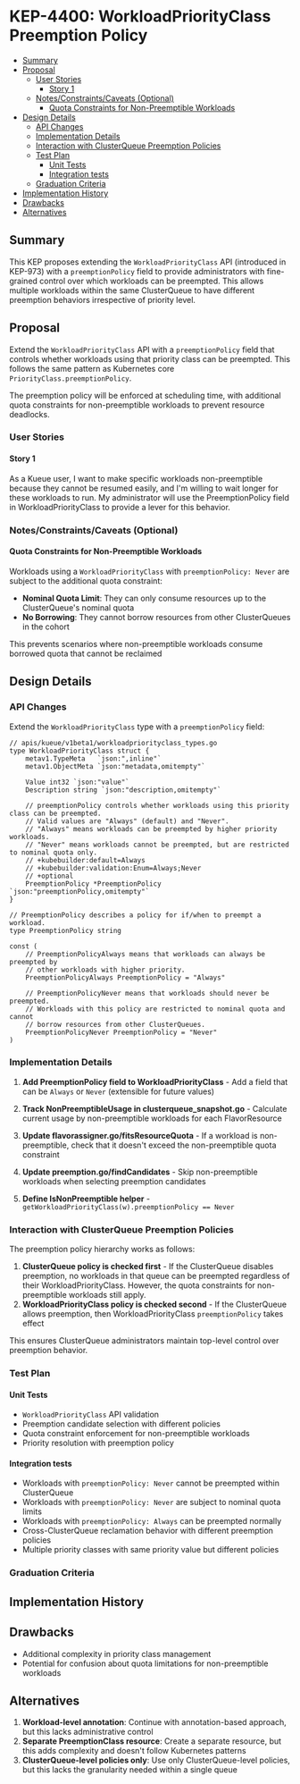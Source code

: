 # KEP-4400: WorkloadPriorityClass Preemption Policy

<!-- toc -->
- [Summary](#summary)
- [Proposal](#proposal)
  - [User Stories](#user-stories)
    - [Story 1](#story-1)
  - [Notes/Constraints/Caveats (Optional)](#notesconstraintscaveats-optional)
    - [Quota Constraints for Non-Preemptible Workloads](#quota-constraints-for-non-preemptible-workloads)
- [Design Details](#design-details)
  - [API Changes](#api-changes)
  - [Implementation Details](#implementation-details)
  - [Interaction with ClusterQueue Preemption Policies](#interaction-with-clusterqueue-preemption-policies)
  - [Test Plan](#test-plan)
    - [Unit Tests](#unit-tests)
    - [Integration tests](#integration-tests)
  - [Graduation Criteria](#graduation-criteria)
- [Implementation History](#implementation-history)
- [Drawbacks](#drawbacks)
- [Alternatives](#alternatives)
<!-- /toc -->

## Summary

This KEP proposes extending the `WorkloadPriorityClass` API (introduced in KEP-973) with a `preemptionPolicy` field to provide administrators with fine-grained control over which workloads can be preempted. This allows multiple workloads within the same ClusterQueue to have different preemption behaviors irrespective of priority level.

## Proposal

Extend the `WorkloadPriorityClass` API with a `preemptionPolicy` field that controls whether workloads using that priority class can be preempted. This follows the same pattern as Kubernetes core `PriorityClass.preemptionPolicy`.

The preemption policy will be enforced at scheduling time, with additional quota constraints for non-preemptible workloads to prevent resource deadlocks.

### User Stories

#### Story 1

As a Kueue user, I want to make specific workloads non-preemptible because they cannot be resumed easily, and I'm willing to wait longer for these workloads to run. My administrator will use the PreemptionPolicy field in WorkloadPriorityClass to provide a lever for this behavior.

### Notes/Constraints/Caveats (Optional)

#### Quota Constraints for Non-Preemptible Workloads

Workloads using a `WorkloadPriorityClass` with `preemptionPolicy: Never` are subject to the additional quota constraint:

- **Nominal Quota Limit**: They can only consume resources up to the ClusterQueue's nominal quota
- **No Borrowing**: They cannot borrow resources from other ClusterQueues in the cohort  

This prevents scenarios where non-preemptible workloads consume borrowed quota that cannot be reclaimed

## Design Details

### API Changes

Extend the `WorkloadPriorityClass` type with a `preemptionPolicy` field:

```golang
// apis/kueue/v1beta1/workloadpriorityclass_types.go
type WorkloadPriorityClass struct {
    metav1.TypeMeta   `json:",inline"`
    metav1.ObjectMeta `json:"metadata,omitempty"`

    Value int32 `json:"value"`
    Description string `json:"description,omitempty"`
    
    // preemptionPolicy controls whether workloads using this priority class can be preempted.
    // Valid values are "Always" (default) and "Never".
    // "Always" means workloads can be preempted by higher priority workloads.
    // "Never" means workloads cannot be preempted, but are restricted to nominal quota only.
    // +kubebuilder:default=Always
    // +kubebuilder:validation:Enum=Always;Never
    // +optional
    PreemptionPolicy *PreemptionPolicy `json:"preemptionPolicy,omitempty"`
}

// PreemptionPolicy describes a policy for if/when to preempt a workload.
type PreemptionPolicy string

const (
    // PreemptionPolicyAlways means that workloads can always be preempted by
    // other workloads with higher priority.
    PreemptionPolicyAlways PreemptionPolicy = "Always"
    
    // PreemptionPolicyNever means that workloads should never be preempted.
    // Workloads with this policy are restricted to nominal quota and cannot
    // borrow resources from other ClusterQueues.
    PreemptionPolicyNever PreemptionPolicy = "Never"
)
```

### Implementation Details

1. **Add PreemptionPolicy field to WorkloadPriorityClass** - Add a field that can be `Always` or `Never` (extensible for future values)

2. **Track NonPreemptibleUsage in clusterqueue_snapshot.go** - Calculate current usage by non-preemptible workloads for each FlavorResource

3. **Update flavorassigner.go/fitsResourceQuota** - If a workload is non-preemptible, check that it doesn't exceed the non-preemptible quota constraint

4. **Update preemption.go/findCandidates** - Skip non-preemptible workloads when selecting preemption candidates

5. **Define IsNonPreemptible helper** - `getWorkloadPriorityClass(w).preemptionPolicy == Never`

### Interaction with ClusterQueue Preemption Policies

The preemption policy hierarchy works as follows:

1. **ClusterQueue policy is checked first** - If the ClusterQueue disables preemption, no workloads in that queue can be preempted regardless of their WorkloadPriorityClass. However, the quota constraints for non-preemptible workloads still apply.
2. **WorkloadPriorityClass policy is checked second** - If the ClusterQueue allows preemption, then WorkloadPriorityClass `preemptionPolicy` takes effect

This ensures ClusterQueue administrators maintain top-level control over preemption behavior.

### Test Plan

#### Unit Tests

- `WorkloadPriorityClass` API validation
- Preemption candidate selection with different policies
- Quota constraint enforcement for non-preemptible workloads
- Priority resolution with preemption policy

#### Integration tests

- Workloads with `preemptionPolicy: Never` cannot be preempted within ClusterQueue
- Workloads with `preemptionPolicy: Never` are subject to nominal quota limits  
- Workloads with `preemptionPolicy: Always` can be preempted normally
- Cross-ClusterQueue reclamation behavior with different preemption policies
- Multiple priority classes with same priority value but different policies

### Graduation Criteria

## Implementation History

## Drawbacks

- Additional complexity in priority class management
- Potential for confusion about quota limitations for non-preemptible workloads

## Alternatives

1. **Workload-level annotation**: Continue with annotation-based approach, but this lacks administrative control
2. **Separate PreemptionClass resource**: Create a separate resource, but this adds complexity and doesn't follow Kubernetes patterns
3. **ClusterQueue-level policies only**: Use only ClusterQueue-level policies, but this lacks the granularity needed within a single queue 